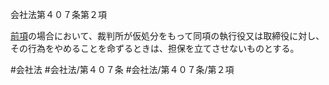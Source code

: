 会社法第４０７条第２項

[前項](会社法＿＿＿＿第４０７条第１項)の場合において、裁判所が仮処分をもって同項の執行役又は取締役に対し、その行為をやめることを命ずるときは、担保を立てさせないものとする。

#会社法
#会社法/第４０７条
#会社法/第４０７条/第２項
